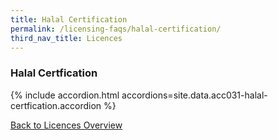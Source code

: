 ```yaml
---
title: Halal Certification
permalink: /licensing-faqs/halal-certification/
third_nav_title: Licences
---
```


### Halal Certfication

{% include accordion.html accordions=site.data.acc031-halal-certfication.accordion %}

[Back to Licences Overview](/licences/)